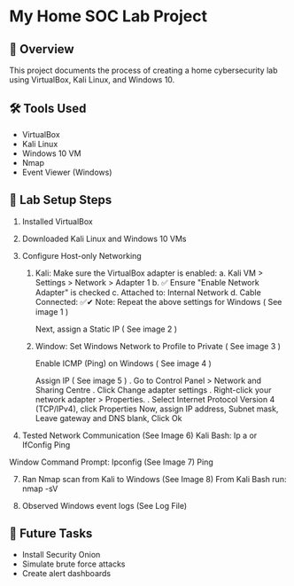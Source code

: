 # My Home SOC Lab Project

## 🧠 Overview
This project documents the process of creating a home cybersecurity lab using VirtualBox, Kali Linux, and Windows 10.

## 🛠️ Tools Used
- VirtualBox
- Kali Linux
- Windows 10 VM
- Nmap
- Event Viewer (Windows)

## 🧪 Lab Setup Steps
1. Installed VirtualBox
2. Downloaded Kali Linux and Windows 10 VMs
4. Configure Host-only Networking
   1. Kali:
      Make sure the VirtualBox adapter is enabled:
      a.  Kali VM > Settings > Network > Adapter 1
      b. ✅ Ensure "Enable Network Adapter" is checked
      c. Attached to: Internal Network
      d. Cable Connected: ✅✔
      Note: Repeat the above settings for Windows ( See image 1 )

      Next, assign a Static IP ( See image 2 )
   3. Window:
      Set Windows Network to Profile to Private ( See image 3 )

      Enable ICMP (Ping) on Windows ( See image 4 )

      Assign IP ( See image 5 )
        . Go to Control Panel > Network and Sharing Centre
        . Click Change adapter settings
        . Right-click your network adapter > Properties.
        . Select Internet Protocol Version 4 (TCP/IPv4), click Properties
          Now, assign IP address, Subnet mask, Leave gateway and DNS blank, Click Ok
      
5. Tested Network Communication (See Image 6)
  Kali Bash: Ip a or IfConfig
  Ping <Window IP>
  
  Window Command Prompt: Ipconfig (See Image 7)
  Ping <Window IP>
  
7. Ran Nmap scan from Kali to Windows (See Image 8)
   From Kali Bash run: nmap -sV <Windows IP>
   
9. Observed Windows event logs (See Log File)


## 🚀 Future Tasks
- Install Security Onion
- Simulate brute force attacks
- Create alert dashboards
